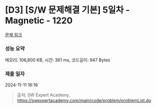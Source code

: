 # [D3] [S/W 문제해결 기본] 5일차 - Magnetic - 1220 

[문제 링크](https://swexpertacademy.com/main/code/problem/problemDetail.do?contestProbId=AV14hwZqABsCFAYD) 

### 성능 요약

메모리: 106,800 KB, 시간: 361 ms, 코드길이: 947 Bytes

### 제출 일자

2024-11-11 16:16



> 출처: SW Expert Academy, https://swexpertacademy.com/main/code/problem/problemList.do